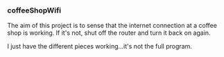 ### coffeeShopWifi

The aim of this project is to sense that the internet connection at a
coffee shop is working. If it's not, shut off the router and turn it
back on again.
       
I just have the different pieces working...it's not the full program.
